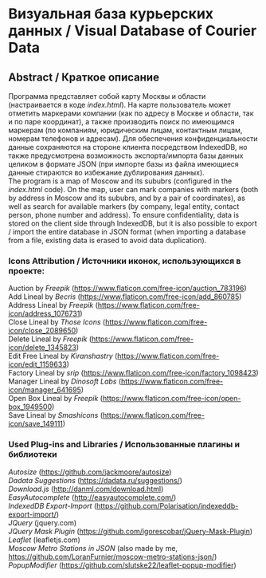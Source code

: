 # Визуальная база курьерских данных / Visual Database of Courier Data

## Abstract / Краткое описание
Программа представляет собой карту Москвы и области (настраивается в коде *index.html*). На карте пользователь может отметить маркерами компании (как по адресу в Москве и области, так и по паре координат), а также производить поиск по имеющимся маркерам (по компаниям, юридическим лицам, контактным лицам, номерам телефонов и адресам). Для обеспечения конфиденциальности данные сохраняются на стороне клиента посредством IndexedDB, но также предусмотрена возможность экспорта/импорта базы данных целиком в формате JSON (при импорте базы из файла имеющиеся данные стираются во избежание дублирования данных).  
The program is a map of Moscow and its sububrs (configured in the *index.html* code). On the map,  user can mark companies with markers (both by address in Moscow and its sububrs, and by a pair of coordinates), as well as search for available markers (by company, legal entity, contact person, phone number and address). To ensure confidentiality, data is stored on the client side through IndexedDB, but it is also possible to export / import the entire database in JSON format (when importing a database from a file, existing data is erased to avoid data duplication).  

### Icons Attribution / Источники иконок, использующихся в проекте:

Auction by *Freepik* (https://www.flaticon.com/free-icon/auction_783196)  
Add Lineal by *Becris* (https://www.flaticon.com/free-icon/add_860785)  
Address Lineal by *Freepik* (https://www.flaticon.com/free-icon/address_1076731)  
Close Lineal by *Those Icons* (https://www.flaticon.com/free-icon/close_2089650)  
Delete Lineal by *Freepik* (https://www.flaticon.com/free-icon/delete_1345823)  
Edit Free Lineal by *Kiranshastry* (https://www.flaticon.com/free-icon/edit_1159633)  
Factory Lineal by *srip* (https://www.flaticon.com/free-icon/factory_1098423)  
Manager Lineal by *Dinosoft Labs* (https://www.flaticon.com/free-icon/manager_641695)  
Open Box Lineal by *Freepik* (https://www.flaticon.com/free-icon/open-box_1949500)  
Save Lineal by *Smashicons* (https://www.flaticon.com/free-icon/save_149111)  

### Used Plug-ins and Libraries / Использованные плагины и библиотеки

*Autosize* (https://github.com/jackmoore/autosize)  
*Dadata Suggestions* (https://dadata.ru/suggestions/)  
*Download.js* (http://danml.com/download.html)  
*EasyAutocomplete* (http://easyautocomplete.com/)  
*IndexedDB Export-Import* (https://github.com/Polarisation/indexeddb-export-import/)  
*JQuery* (jquery.com)  
*JQuery Mask Plugin* (https://github.com/igorescobar/jQuery-Mask-Plugin)  
*Leaflet* (leafletjs.com)  
*Moscow Metro Stations in JSON* (also made by me, https://github.com/LoranFurnier/moscow-metro-stations-json/)  
*PopupModifier* (https://github.com/slutske22/leaflet-popup-modifier)  

